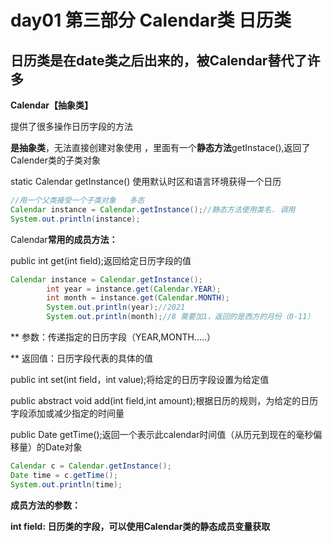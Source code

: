 # day01 第三部分 Calendar类 日历类

## 日历类是在date类之后出来的，被Calendar替代了许多

**Calendar【抽象类】**

提供了很多操作日历字段的方法

**是抽象类**，无法直接创建对象使用 ，里面有一个**静态方法**getInstace(),返回了Calender类的子类对象

static  Calendar  getInstance() 使用默认时区和语言环境获得一个日历

```java
//用一个父类接受一个子类对象   多态
Calendar instance = Calendar.getInstance();//静态方法使用类名. 调用
System.out.println(instance);
```

Calendar**常用的成员方法：**

public int get(int field);返回给定日历字段的值



```java
Calendar instance = Calendar.getInstance();
        int year = instance.get(Calendar.YEAR);
        int month = instance.get(Calendar.MONTH);
        System.out.println(year);//2021
        System.out.println(month);//8 需要加1，返回的是西方的月份（0-11）
```

** 参数：传递指定的日历字段（YEAR,MONTH.....）

**  返回值：日历字段代表的具体的值



public int set(int field，int value);将给定的日历字段设置为给定值

public abstract void add(int field,int amount);根据日历的规则，为给定的日历字段添加或减少指定的时间量

public Date getTime();返回一个表示此calendar时间值（从历元到现在的毫秒偏移量）的Date对象

```java
Calendar c = Calendar.getInstance();
Date time = c.getTime();
System.out.println(time);
```

**成员方法的参数：**

**int field: 日历类的字段，可以使用Calendar类的静态成员变量获取**



